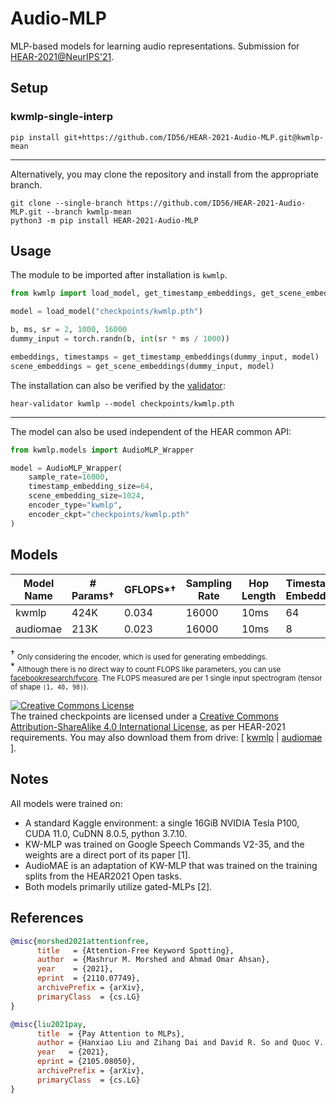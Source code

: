 # Audio-MLP

MLP-based models for learning audio representations. Submission for [HEAR-2021@NeurIPS'21](https://neuralaudio.ai/hear2021-holistic-evaluation-of-audio-representations.html).

## Setup

### kwmlp-single-interp
```
pip install git+https://github.com/ID56/HEAR-2021-Audio-MLP.git@kwmlp-mean
```
---
Alternatively, you may clone the repository and install from the appropriate branch.

```
git clone --single-branch https://github.com/ID56/HEAR-2021-Audio-MLP.git --branch kwmlp-mean
python3 -m pip install HEAR-2021-Audio-MLP
```

## Usage
The module to be imported after installation is `kwmlp`.

```python
from kwmlp import load_model, get_timestamp_embeddings, get_scene_embeddings

model = load_model("checkpoints/kwmlp.pth")

b, ms, sr = 2, 1000, 16000
dummy_input = torch.randn(b, int(sr * ms / 1000))

embeddings, timestamps = get_timestamp_embeddings(dummy_input, model)
scene_embeddings = get_scene_embeddings(dummy_input, model)
```

The installation can also be verified by the [validator](https://github.com/neuralaudio/hear-validator):

```
hear-validator kwmlp --model checkpoints/kwmlp.pth
```

---

The model can also be used independent of the HEAR common API:

```python
from kwmlp.models import AudioMLP_Wrapper

model = AudioMLP_Wrapper(
    sample_rate=16000,
    timestamp_embedding_size=64,
    scene_embedding_size=1024,
    encoder_type="kwmlp",
    encoder_ckpt="checkpoints/kwmlp.pth"
)
```

## Models

|   Model Name    | # Params† | GFLOPS*† | Sampling Rate | Hop Length | Timestamp Embedding | Scene Embedding |  Location     |
| --------------- | --------- | -------  | ------------- | ---------- | ------------------- | --------------- | ------------- |
|     kwmlp       |    424K   | 0.034    |    16000      |    10ms    |  64                 |   1024          |  [kwmlp(1.7Mb)](checkpoints/kwmlp.pth)   |
|    audiomae     |    213K   | 0.023    |    16000      |    10ms    |  8                  |   1584          |  [audiomae(0.9Mb)](checkpoints/audiomae.pth)   |

† <sub>Only considering the encoder, which is used for generating embeddings.</sub><br>
\* <sub>Although there is no direct way to count FLOPS like parameters, you can use [facebookresearch/fvcore](https://github.com/facebookresearch/fvcore/blob/main/docs/flop_count.md). The FLOPS measured are per 1 single input spectrogram (tensor of shape `(1, 40, 98)`).</sub>

<a rel="license" href="http://creativecommons.org/licenses/by-sa/4.0/"><img alt="Creative Commons License" style="border-width:0" src="https://i.creativecommons.org/l/by-sa/4.0/80x15.png" /></a><br />The trained checkpoints are licensed under a <a rel="license" href="http://creativecommons.org/licenses/by-sa/4.0/">Creative Commons Attribution-ShareAlike 4.0 International License</a>, as per HEAR-2021 requirements. You may also download them from drive: [ [kwmlp](https://drive.google.com/uc?id=1-49LCU_zJODhmaXXJnjzsfr0ukCtHzRg&export=download) | [audiomae](https://drive.google.com/uc?id=16b96Ske0yhHE99U708lzQ_ob5KxHukiP&export=download) ].

## Notes

All models were trained on:
- A standard Kaggle environment: a single 16GiB NVIDIA Tesla P100, CUDA 11.0, CuDNN 8.0.5, python 3.7.10.
- KW-MLP was trained on Google Speech Commands V2-35, and the weights are a direct port of its paper [1].
- AudioMAE is an adaptation of KW-MLP that was trained on the training splits from the HEAR2021 Open tasks.
- Both models primarily utilize gated-MLPs [2].

## References

```bibtex
@misc{morshed2021attentionfree,
      title   = {Attention-Free Keyword Spotting}, 
      author  = {Mashrur M. Morshed and Ahmad Omar Ahsan},
      year    = {2021},
      eprint  = {2110.07749},
      archivePrefix = {arXiv},
      primaryClass  = {cs.LG}
}
```

```bibtex
@misc{liu2021pay,
      title  = {Pay Attention to MLPs}, 
      author = {Hanxiao Liu and Zihang Dai and David R. So and Quoc V. Le},
      year   = {2021},
      eprint = {2105.08050},
      archivePrefix = {arXiv},
      primaryClass  = {cs.LG}
}
```